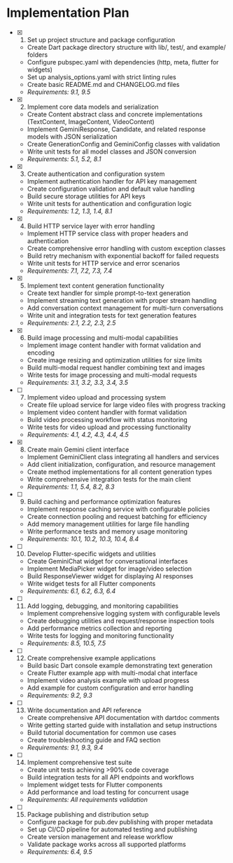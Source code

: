 # Implementation Plan

- [x] 1. Set up project structure and package configuration

  - Create Dart package directory structure with lib/, test/, and example/ folders
  - Configure pubspec.yaml with dependencies (http, meta, flutter for widgets)
  - Set up analysis_options.yaml with strict linting rules
  - Create basic README.md and CHANGELOG.md files
  - _Requirements: 9.1, 9.5_

- [x] 2. Implement core data models and serialization

  - Create Content abstract class and concrete implementations (TextContent, ImageContent, VideoContent)
  - Implement GeminiResponse, Candidate, and related response models with JSON serialization
  - Create GenerationConfig and GeminiConfig classes with validation
  - Write unit tests for all model classes and JSON conversion
  - _Requirements: 5.1, 5.2, 8.1_

- [x] 3. Create authentication and configuration system

  - Implement authentication handler for API key management
  - Create configuration validation and default value handling
  - Build secure storage utilities for API keys
  - Write unit tests for authentication and configuration logic
  - _Requirements: 1.2, 1.3, 1.4, 8.1_

- [x] 4. Build HTTP service layer with error handling

  - Implement HTTP service class with proper headers and authentication
  - Create comprehensive error handling with custom exception classes
  - Build retry mechanism with exponential backoff for failed requests
  - Write unit tests for HTTP service and error scenarios
  - _Requirements: 7.1, 7.2, 7.3, 7.4_

- [x] 5. Implement text content generation functionality

  - Create text handler for simple prompt-to-text generation
  - Implement streaming text generation with proper stream handling
  - Add conversation context management for multi-turn conversations
  - Write unit and integration tests for text generation features
  - _Requirements: 2.1, 2.2, 2.3, 2.5_

- [x] 6. Build image processing and multi-modal capabilities

  - Implement image content handler with format validation and encoding
  - Create image resizing and optimization utilities for size limits
  - Build multi-modal request handler combining text and images
  - Write tests for image processing and multi-modal requests
  - _Requirements: 3.1, 3.2, 3.3, 3.4, 3.5_

- [ ] 7. Implement video upload and processing system

  - Create file upload service for large video files with progress tracking
  - Implement video content handler with format validation
  - Build video processing workflow with status monitoring
  - Write tests for video upload and processing functionality
  - _Requirements: 4.1, 4.2, 4.3, 4.4, 4.5_

- [x] 8. Create main Gemini client interface

  - Implement GeminiClient class integrating all handlers and services
  - Add client initialization, configuration, and resource management
  - Create method implementations for all content generation types
  - Write comprehensive integration tests for the main client
  - _Requirements: 1.1, 5.4, 8.2, 8.3_

- [ ] 9. Build caching and performance optimization features

  - Implement response caching service with configurable policies
  - Create connection pooling and request batching for efficiency
  - Add memory management utilities for large file handling
  - Write performance tests and memory usage monitoring
  - _Requirements: 10.1, 10.2, 10.3, 10.4, 8.4_

- [ ] 10. Develop Flutter-specific widgets and utilities

  - Create GeminiChat widget for conversational interfaces
  - Implement MediaPicker widget for image/video selection
  - Build ResponseViewer widget for displaying AI responses
  - Write widget tests for all Flutter components
  - _Requirements: 6.1, 6.2, 6.3, 6.4_

- [ ] 11. Add logging, debugging, and monitoring capabilities

  - Implement comprehensive logging system with configurable levels
  - Create debugging utilities and request/response inspection tools
  - Add performance metrics collection and reporting
  - Write tests for logging and monitoring functionality
  - _Requirements: 8.5, 10.5, 7.5_

- [ ] 12. Create comprehensive example applications

  - Build basic Dart console example demonstrating text generation
  - Create Flutter example app with multi-modal chat interface
  - Implement video analysis example with upload progress
  - Add example for custom configuration and error handling
  - _Requirements: 9.2, 9.3_

- [ ] 13. Write documentation and API reference

  - Create comprehensive API documentation with dartdoc comments
  - Write getting started guide with installation and setup instructions
  - Build tutorial documentation for common use cases
  - Create troubleshooting guide and FAQ section
  - _Requirements: 9.1, 9.3, 9.4_

- [ ] 14. Implement comprehensive test suite

  - Create unit tests achieving >90% code coverage
  - Build integration tests for all API endpoints and workflows
  - Implement widget tests for Flutter components
  - Add performance and load testing for concurrent usage
  - _Requirements: All requirements validation_

- [ ] 15. Package publishing and distribution setup
  - Configure package for pub.dev publishing with proper metadata
  - Set up CI/CD pipeline for automated testing and publishing
  - Create version management and release workflow
  - Validate package works across all supported platforms
  - _Requirements: 6.4, 9.5_
